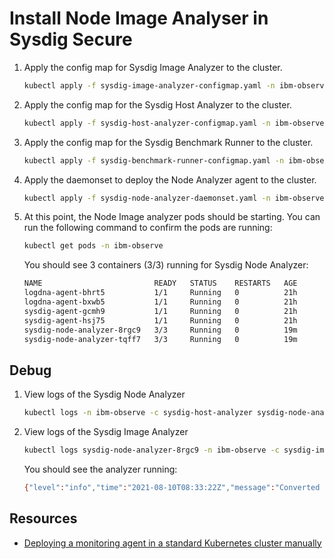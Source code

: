 # Install Node Image Analyser in Sysdig Secure

1. Apply the config map for Sysdig Image Analyzer to the cluster.

    ```sh
    kubectl apply -f sysdig-image-analyzer-configmap.yaml -n ibm-observe
    ```

1. Apply the config map for the Sysdig Host Analyzer to the cluster.

    ```sh
    kubectl apply -f sysdig-host-analyzer-configmap.yaml -n ibm-observe
    ```

1. Apply the config map for the Sysdig Benchmark Runner to the cluster.

    ```sh
    kubectl apply -f sysdig-benchmark-runner-configmap.yaml -n ibm-observe
    ```

1. Apply the daemonset to deploy the Node Analyzer agent to the cluster.

    ```sh
    kubectl apply -f sysdig-node-analyzer-daemonset.yaml -n ibm-observe
    ```

1. At this point, the Node Image analyzer pods should be starting. You can run the following command to confirm the pods are running:

    ```sh
    kubectl get pods -n ibm-observe
    ```

    You should see 3 containers (3/3) running for Sysdig Node Analyzer:
    ```sh
    NAME                         READY   STATUS    RESTARTS   AGE
    logdna-agent-bhrt5           1/1     Running   0          21h
    logdna-agent-bxwb5           1/1     Running   0          21h
    sysdig-agent-gcmh9           1/1     Running   0          21h
    sysdig-agent-hsj75           1/1     Running   0          21h
    sysdig-node-analyzer-8rgc9   3/3     Running   0          19m
    sysdig-node-analyzer-tqff7   3/3     Running   0          19m
    ```
## Debug

1. View logs of the Sysdig Node Analyzer

    ```sh
    kubectl logs -n ibm-observe -c sysdig-host-analyzer sysdig-node-analyzer-8rgc9
    ```

1. View logs of the Sysdig Image Analyzer

    ```sh
    kubectl logs sysdig-node-analyzer-8rgc9 -n ibm-observe -c sysdig-image-analyzer
    ```

    You should see the analyzer running:

    ```sh
    {"level":"info","time":"2021-08-10T08:33:22Z","message":"Converted containerd image &{de.icr.io/mace/mytodo:lts-alpine3.13 sha256:3acea0c4dff85cb7fd2b19bc64b26408cf8c0cb007b8e227c384d09c858f51b1 49e94a9eaf11c7efbb601e8b854548cc83714968931e6f959e511807143f71ca unix:///var/run/containerd/containerd.sock 113780315 containerd}, running analyzer"}
    ```

## Resources

* [Deploying a monitoring agent in a standard Kubernetes cluster manually](https://cloud.ibm.com/docs/monitoring?topic=monitoring-config_agent#config_agent_kube_manually)

